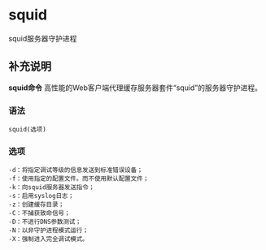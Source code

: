 squid
===

squid服务器守护进程

## 补充说明

**squid命令** 高性能的Web客户端代理缓存服务器套件“squid”的服务器守护进程。

### 语法  

```shell
squid(选项)
```

### 选项  

```shell
-d：将指定调试等级的信息发送到标准错误设备；
-f：使用指定的配置文件。而不使用默认配置文件；
-k：向squid服务器发送指令；
-s：启用syslog日志；
-z：创建缓存目录；
-C：不捕获致命信号；
-D：不进行DNS参数测试；
-N：以非守护进程模式运行；
-X：强制进入完全调试模式。
```


<!-- Linux命令行搜索引擎：https://jaywcjlove.github.io/linux-command/ -->